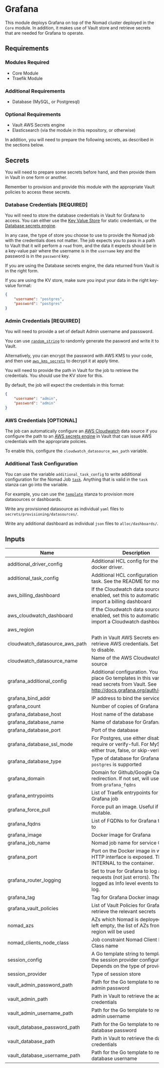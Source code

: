 # Grafana

This module deploys Grafana on top of the Nomad cluster deployed in the `Core` module. In addition,
it makes use of Vault store and retrieve secrets that are needed for Grafana to operate.

## Requirements

### Modules Required

- Core Module
- Traefik Module

### Additional Requirements

- Database (MySQL, or Postgresql)

### Optional Requirements

- Vault AWS Secrets engine
- Elasticsearch (via the module in this repository, or otherwise)

In addition, you will need to prepare the following secrets, as described in the sections below.

## Secrets

You will need to prepare some secrets before hand, and then provide them in Vault in one form or
another.

Remember to provision and provide this module with the appropriate Vault policies to access
these secrets.

### Database Credentials [REQUIRED]

You will need to store the database credentials in Vault for Grafana to access. You can either
use the [Key Value Store](https://www.vaultproject.io/docs/secrets/kv/index.html) for static
credentials, or the
[Database secrets engine](https://www.vaultproject.io/docs/secrets/databases/index.html).

In any case, the type of store you choose to use to provide the Nomad job with the credentials does
not matter. The job expects you to pass in a path to Vault that it will perform a `read` from,
and the data it expects should be in a key-value pair where the username is in the `username` key
and the password is in the `password` key.

If you are using the Database secrets engine, the data returned from Vault is in the right form.

If you are using the KV store, make sure you input your data in the right key-value format:

```json
{
    "username": "postgres",
    "password": "postgres"
}
```

### Admin Credentials [REQUIRED]

You will need to provide a set of default Admin username and passsword.

You can use [`random_string`](https://www.terraform.io/docs/providers/random/r/string.html) to
randomly generate the pasword and write it to Vault.

Alternatively, you can encrypt the password with AWS KMS to your code, and then use
[`aws_kms_secrets`](https://www.terraform.io/docs/providers/aws/d/kms_secrets.html) to decrypt it
at apply time.

You will need to provide the path in Vault for the job to retrieve the credentials. You should use
the KV store for this.

By default, the job will expect the credentials in this format:

```json
{
    "username": "admin",
    "password": "admin"
}
```

### AWS Credentials [OPTIONAL]

The job can automatically configure an
[AWS Cloudwatch](http://docs.grafana.org/features/datasources/cloudwatch/) data source if you
configure the path to an
[AWS secrets engine](https://www.vaultproject.io/docs/secrets/aws/index.html) in Vault that can
issue AWS credentials with the appropriate policies.

To enable this, configure the `cloudwatch_datasource_aws_path` variable.

### Additional Task Configuration

You can use the variable `additional_task_config` to write additional configuration for the Nomad
Job [`task`](https://www.nomadproject.io/docs/job-specification/task.html). Anything that is valid
in the `task` stanza can go into the variable.

For example, you can use the
[`template`](https://www.nomadproject.io/docs/job-specification/template.html) stanza to provision
more datasources or dashboards.

Write any provisioned datasource as individual `yaml` files to `secrets/provisioning/datasources/`.

Write any additional dashboard as individual `json` files to `alloc/dashboards/`.

## Inputs

| Name | Description | Type | Default | Required |
|------|-------------|:----:|:-----:|:-----:|
| additional_driver_config | Additional HCL config for the Task docker driver. | string | `` | no |
| additional_task_config | Additional HCL configuration for the task. See the README for more. | string | `` | no |
| aws_billing_dashboard | If the Cloudwatch data source is enabled, set this to automatically import a billing dashboard | string | `true` | no |
| aws_cloudwatch_dashboard | If the Cloudwatch data source is enabled, set this to automatically import a Cloudwatch dashboard | string | `true` | no |
| aws_region |  | string | `ap-southeast-1` | no |
| cloudwatch_datasource_aws_path | Path in Vault AWS Secrets engine to retrieve AWS credentials. Set to empty to disable. | string | `` | no |
| cloudwatch_datasource_name | Name of the AWS Cloudwatch data source | string | `Cloudwatch` | no |
| grafana_additional_config | Additional configuration. You can place Go templates in this variable to read secrets from Vault. See http://docs.grafana.org/auth/overview/ | string | `` | no |
| grafana_bind_addr | IP address to bind the service to | string | `0.0.0.0` | no |
| grafana_count | Number of copies of Grafana to run | string | `3` | no |
| grafana_database_host | Host name of the database | string | - | yes |
| grafana_database_name | Name of database for Grafana | string | `grafana` | no |
| grafana_database_port | Port of the database | string | - | yes |
| grafana_database_ssl_mode | For Postgres, use either disable, require or verify-full. For MySQL, use either true, false, or skip-verify. | string | - | yes |
| grafana_database_type | Type of database for Grafana. `mysql` or `postgres` is supported | string | - | yes |
| grafana_domain | Domain for Github/Google Oauth redirection. If not set, will use the first from `grafana_fqdns` | string | `` | no |
| grafana_entrypoints | List of Traefik entrypoints for the Grafana job | string | `<list>` | no |
| grafana_force_pull | Force pull an image. Useful if the tag is mutable. | string | `true` | no |
| grafana_fqdns | List of FQDNs to for Grafana to listen to | list | - | yes |
| grafana_image | Docker image for Grafana | string | `grafana/grafana` | no |
| grafana_job_name | Nomad job name for service Grafana | string | `grafana` | no |
| grafana_port | Port on the Docker image in which the HTTP interface is exposed. This is INTERNAL to the container. | string | `3000` | no |
| grafana_router_logging | Set to true for Grafana to log all HTTP requests (not just errors). These are logged as Info level events to grafana log. | string | `true` | no |
| grafana_tag | Tag for Grafana Docker image | string | `5.3.4` | no |
| grafana_vault_policies | List of Vault Policies for Grafana to retrieve the relevant secrets | list | - | yes |
| nomad_azs | AZs which Nomad is deployed to. If left empty, the list of AZs from this region will be used | string | `<list>` | no |
| nomad_clients_node_class | Job constraint Nomad Client Node Class name | string | - | yes |
| session_config | A Go template string to template out the session provider configuration. Depends on the type of provider | string | `` | no |
| session_provider | Type of session store | string | `memory` | no |
| vault_admin_password_path | Path for the Go template to read the admin password | string | `.Data.password` | no |
| vault_admin_path | Path in Vault to retrieve the admin credentials | string | - | yes |
| vault_admin_username_path | Path for the Go template to read the admin username | string | `.Data.username` | no |
| vault_database_password_path | Path for the Go template to read the database password | string | `.Data.password` | no |
| vault_database_path | Path in Vault to retrieve the database credentials | string | - | yes |
| vault_database_username_path | Path for the Go template to read the database username | string | `.Data.username` | no |
